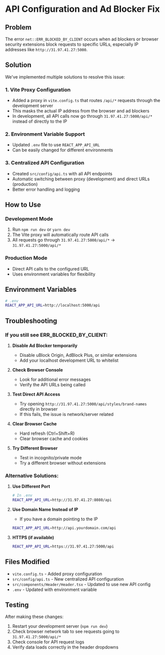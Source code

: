 # API Configuration and Ad Blocker Fix

## Problem

The error `net::ERR_BLOCKED_BY_CLIENT` occurs when ad blockers or browser security extensions block requests to specific URLs, especially IP addresses like `http://31.97.41.27:5000`.

## Solution

We've implemented multiple solutions to resolve this issue:

### 1. Vite Proxy Configuration

- Added a proxy in `vite.config.ts` that routes `/api/*` requests through the development server
- This masks the actual IP address from the browser and ad blockers
- In development, all API calls now go through `31.97.41.27:5000/api/*` instead of directly to the IP

### 2. Environment Variable Support

- Updated `.env` file to use `REACT_APP_API_URL`
- Can be easily changed for different environments

### 3. Centralized API Configuration

- Created `src/config/api.ts` with all API endpoints
- Automatic switching between proxy (development) and direct URLs (production)
- Better error handling and logging

## How to Use

### Development Mode

1. Run `npm run dev` or `yarn dev`
2. The Vite proxy will automatically route API calls
3. All requests go through `31.97.41.27:5000/api/*` → `31.97.41.27:5000/api/*`

### Production Mode

- Direct API calls to the configured URL
- Uses environment variables for flexibility

## Environment Variables

```bash
# .env
REACT_APP_API_URL=http://localhost:5000/api
```

## Troubleshooting

### If you still see ERR_BLOCKED_BY_CLIENT:

1. **Disable Ad Blocker temporarily**

   - Disable uBlock Origin, AdBlock Plus, or similar extensions
   - Add your localhost development URL to whitelist

2. **Check Browser Console**

   - Look for additional error messages
   - Verify the API URLs being called

3. **Test Direct API Access**

   - Try opening `http://31.97.41.27:5000/api/styles/brand-names` directly in browser
   - If this fails, the issue is network/server related

4. **Clear Browser Cache**

   - Hard refresh (Ctrl+Shift+R)
   - Clear browser cache and cookies

5. **Try Different Browser**
   - Test in incognito/private mode
   - Try a different browser without extensions

### Alternative Solutions:

1. **Use Different Port**

   ```bash
   # In .env
   REACT_APP_API_URL=http://31.97.41.27:8080/api
   ```

2. **Use Domain Name Instead of IP**

   - If you have a domain pointing to the IP

   ```bash
   REACT_APP_API_URL=http://api.yourdomain.com/api
   ```

3. **HTTPS (if available)**
   ```bash
   REACT_APP_API_URL=https://31.97.41.27:5000/api
   ```

## Files Modified

- `vite.config.ts` - Added proxy configuration
- `src/config/api.ts` - New centralized API configuration
- `src/components/Header/Header.tsx` - Updated to use new API config
- `.env` - Updated with environment variable

## Testing

After making these changes:

1. Restart your development server (`npm run dev`)
2. Check browser network tab to see requests going to `31.97.41.27:5000/api/*`
3. Check console for API request logs
4. Verify data loads correctly in the header dropdowns
